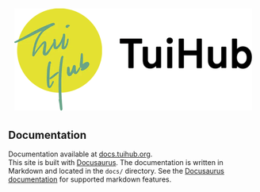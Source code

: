 <h1 align="center">
<picture>
  <source media="(prefers-color-scheme: dark)" srcset="static/img/main-dark.webp" width="480">
  <img alt="TuiHub" src="static/img/main.webp" width="480">
</picture>
</h1>

## Documentation

Documentation available at [docs.tuihub.org](https://docs.tuihub.org/).  
This site is built with [Docusaurus](https://docusaurus.io/). The documentation is written in Markdown and located in the `docs/` directory. See the [Docusaurus documentation](https://docusaurus.io/docs/markdown-features) for supported markdown features.
